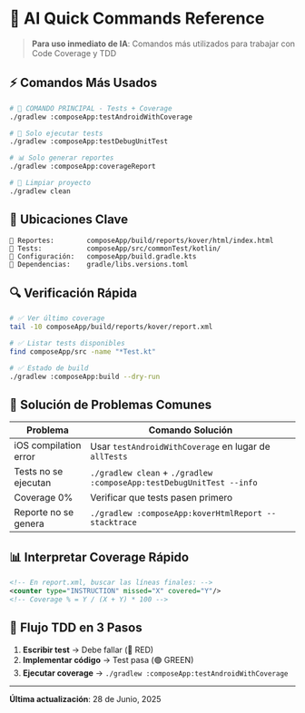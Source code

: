 # 🚀 AI Quick Commands Reference

> **Para uso inmediato de IA**: Comandos más utilizados para trabajar con Code Coverage y TDD

## ⚡ **Comandos Más Usados**

```bash
# 🎯 COMANDO PRINCIPAL - Tests + Coverage
./gradlew :composeApp:testAndroidWithCoverage

# 🧪 Solo ejecutar tests  
./gradlew :composeApp:testDebugUnitTest

# 📊 Solo generar reportes
./gradlew :composeApp:coverageReport

# 🧹 Limpiar proyecto
./gradlew clean
```

## 📍 **Ubicaciones Clave**

```
📁 Reportes:        composeApp/build/reports/kover/html/index.html
📁 Tests:           composeApp/src/commonTest/kotlin/
📁 Configuración:   composeApp/build.gradle.kts
📁 Dependencias:    gradle/libs.versions.toml
```

## 🔍 **Verificación Rápida**

```bash
# ✅ Ver último coverage
tail -10 composeApp/build/reports/kover/report.xml

# ✅ Listar tests disponibles  
find composeApp/src -name "*Test.kt"

# ✅ Estado de build
./gradlew :composeApp:build --dry-run
```

## 🚨 **Solución de Problemas Comunes**

| Problema | Comando Solución |
|----------|------------------|
| iOS compilation error | Usar `testAndroidWithCoverage` en lugar de `allTests` |
| Tests no se ejecutan | `./gradlew clean` + `./gradlew :composeApp:testDebugUnitTest --info` |
| Coverage 0% | Verificar que tests pasen primero |
| Reporte no se genera | `./gradlew :composeApp:koverHtmlReport --stacktrace` |

## 📊 **Interpretar Coverage Rápido**

```xml
<!-- En report.xml, buscar las líneas finales: -->
<counter type="INSTRUCTION" missed="X" covered="Y"/>
<!-- Coverage % = Y / (X + Y) * 100 -->
```

## 🎯 **Flujo TDD en 3 Pasos**

1. **Escribir test** → Debe fallar (🔴 RED)
2. **Implementar código** → Test pasa (🟢 GREEN) 
3. **Ejecutar coverage** → `./gradlew :composeApp:testAndroidWithCoverage`

---
**Última actualización**: 28 de Junio, 2025
